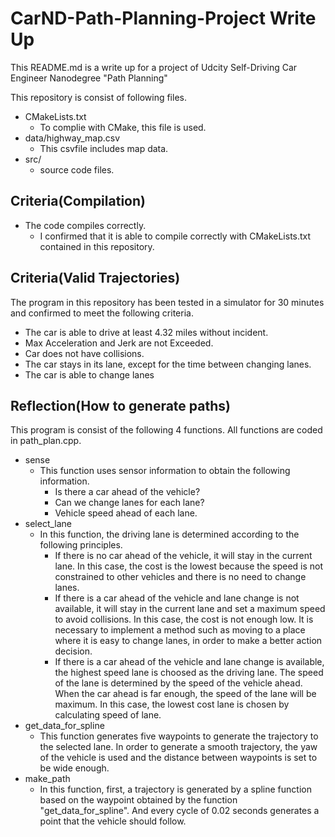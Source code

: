 # CarND-Path-Planning-Project Write Up
This README.md is a write up for a project of Udcity Self-Driving Car Engineer Nanodegree "Path Planning"

This repository is consist of following files.
* CMakeLists.txt
    * To complie with CMake, this file is used.
* data/highway_map.csv
    * This csvfile includes map data.
* src/
    *  source code files.


## Criteria(Compilation)

* The code compiles correctly.
    * I confirmed that it is able to compile correctly with CMakeLists.txt contained in this repository.

## Criteria(Valid Trajectories)

The program in this repository has been tested in a simulator for 30 minutes and confirmed to meet the following criteria.
* The car is able to drive at least 4.32 miles without incident.
* Max Acceleration and Jerk are not Exceeded.
* Car does not have collisions.
* The car stays in its lane, except for the time between changing lanes.
* The car is able to change lanes

## Reflection(How to generate paths)

This program is consist of the following 4 functions. All functions are coded in path_plan.cpp.
* sense
    * This function uses sensor information to obtain the following information.
        * Is there a car ahead of the vehicle?
        * Can we change lanes for each lane?
        * Vehicle speed ahead of each lane.
* select_lane
    * In this function, the driving lane is determined according to the following principles.
        * If there is no car ahead of the vehicle, it will stay in the current lane. In this case, the cost is the lowest because the speed is not constrained to other vehicles and there is no need to change lanes.
        * If there is a car ahead of the vehicle and lane change is not available, it will stay in the current lane and set a maximum speed to avoid collisions. In this case, the cost is not enough low. It is necessary to implement a method such as moving to a place where it is easy to change lanes, in order to make a better action decision.
        * If there is a car ahead of the vehicle and lane change is available, the highest speed lane is choosed as the driving lane. The speed of the lane is determined by the speed of the vehicle ahead. When the car ahead is far enough, the speed of the lane will be maximum. In this case, the lowest cost lane is chosen by calculating speed of lane.
* get_data_for_spline
    * This function generates five waypoints to generate the trajectory to the selected lane. In order to generate a smooth trajectory, the yaw of the vehicle is used and  the distance between waypoints is set to be wide enough.
* make_path
    * In this function, first, a trajectory is generated by a spline function based on the waypoint obtained by the function "get_data_for_spline". And every cycle of 0.02 seconds generates a point that the vehicle should follow.

